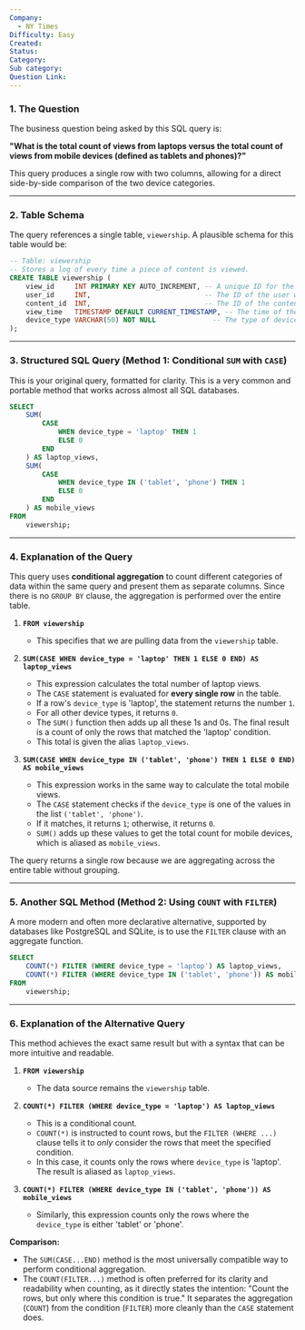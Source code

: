 ```yaml
---
Company:
  - NY Times
Difficulty: Easy
Created:
Status:
Category:
Sub category:
Question Link:
---
```

### 1. The Question

The business question being asked by this SQL query is:

**"What is the total count of views from laptops versus the total count of views from mobile devices (defined as tablets and phones)?"**

This query produces a single row with two columns, allowing for a direct side-by-side comparison of the two device categories.

---

### 2. Table Schema

The query references a single table, `viewership`. A plausible schema for this table would be:

```sql
-- Table: viewership
-- Stores a log of every time a piece of content is viewed.
CREATE TABLE viewership (
    view_id     INT PRIMARY KEY AUTO_INCREMENT, -- A unique ID for the view event
    user_id     INT,                            -- The ID of the user who viewed the content
    content_id  INT,                            -- The ID of the content that was viewed
    view_time   TIMESTAMP DEFAULT CURRENT_TIMESTAMP, -- The time of the view
    device_type VARCHAR(50) NOT NULL              -- The type of device used, e.g., 'laptop', 'tablet', 'phone'
);
```

---

### 3. Structured SQL Query (Method 1: Conditional `SUM` with `CASE`)

This is your original query, formatted for clarity. This is a very common and portable method that works across almost all SQL databases.

```sql
SELECT
    SUM(
        CASE
            WHEN device_type = 'laptop' THEN 1
            ELSE 0
        END
    ) AS laptop_views,
    SUM(
        CASE
            WHEN device_type IN ('tablet', 'phone') THEN 1
            ELSE 0
        END
    ) AS mobile_views
FROM
    viewership;
```

---

### 4. Explanation of the Query

This query uses **conditional aggregation** to count different categories of data within the same query and present them as separate columns. Since there is no `GROUP BY` clause, the aggregation is performed over the entire table.

1.  **`FROM viewership`**
    *   This specifies that we are pulling data from the `viewership` table.

2.  **`SUM(CASE WHEN device_type = 'laptop' THEN 1 ELSE 0 END) AS laptop_views`**
    *   This expression calculates the total number of laptop views.
    *   The `CASE` statement is evaluated for **every single row** in the table.
    *   If a row's `device_type` is 'laptop', the statement returns the number `1`.
    *   For all other device types, it returns `0`.
    *   The `SUM()` function then adds up all these 1s and 0s. The final result is a count of only the rows that matched the 'laptop' condition.
    *   This total is given the alias `laptop_views`.

3.  **`SUM(CASE WHEN device_type IN ('tablet', 'phone') THEN 1 ELSE 0 END) AS mobile_views`**
    *   This expression works in the same way to calculate the total mobile views.
    *   The `CASE` statement checks if the `device_type` is one of the values in the list `('tablet', 'phone')`.
    *   If it matches, it returns `1`; otherwise, it returns `0`.
    *   `SUM()` adds up these values to get the total count for mobile devices, which is aliased as `mobile_views`.

The query returns a single row because we are aggregating across the entire table without grouping.

---

### 5. Another SQL Method (Method 2: Using `COUNT` with `FILTER`)

A more modern and often more declarative alternative, supported by databases like PostgreSQL and SQLite, is to use the `FILTER` clause with an aggregate function.

```sql
SELECT
    COUNT(*) FILTER (WHERE device_type = 'laptop') AS laptop_views,
    COUNT(*) FILTER (WHERE device_type IN ('tablet', 'phone')) AS mobile_views
FROM
    viewership;
```

---

### 6. Explanation of the Alternative Query

This method achieves the exact same result but with a syntax that can be more intuitive and readable.

1.  **`FROM viewership`**
    *   The data source remains the `viewership` table.

2.  **`COUNT(*) FILTER (WHERE device_type = 'laptop') AS laptop_views`**
    *   This is a conditional count.
    *   `COUNT(*)` is instructed to count rows, but the `FILTER (WHERE ...)` clause tells it to *only* consider the rows that meet the specified condition.
    *   In this case, it counts only the rows where `device_type` is 'laptop'. The result is aliased as `laptop_views`.

3.  **`COUNT(*) FILTER (WHERE device_type IN ('tablet', 'phone')) AS mobile_views`**
    *   Similarly, this expression counts only the rows where the `device_type` is either 'tablet' or 'phone'.

**Comparison:**
*   The `SUM(CASE...END)` method is the most universally compatible way to perform conditional aggregation.
*   The `COUNT(FILTER...)` method is often preferred for its clarity and readability when counting, as it directly states the intention: "Count the rows, but only where this condition is true." It separates the aggregation (`COUNT`) from the condition (`FILTER`) more cleanly than the `CASE` statement does.